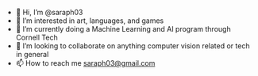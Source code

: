 - 👋 Hi, I’m @saraph03
- 👀 I’m interested in art, languages, and games 
- 🌱 I’m currently doing a Machine Learning and AI program through Cornell Tech
- 💞️ I’m looking to collaborate on anything computer vision related or tech in general
- 📫 How to reach me saraph03@gmail.com

<!---
saraph03/saraph03 is a ✨ special ✨ repository because its `README.md` (this file) appears on your GitHub profile.
You can click the Preview link to take a look at your changes.
--->
